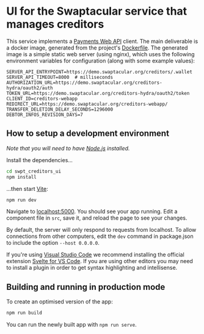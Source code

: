 # UI for the Swaptacular service that manages creditors

This service implements a [Payments Web
API](https://epandurski.github.io/swaptacular/swpt_creditors/redoc.html)
client. The main deliverable is a docker image, generated from the
project's
[Dockerfile](https://github.com/epandurski/swpt_creditors_ui/blob/master/Dockerfile).
The generated image is a simple static web server (using nginx), which
uses the following environment variables for configuration (along with
some example values):

```
SERVER_API_ENTRYPOINT=https://demo.swaptacular.org/creditors/.wallet
SERVER_API_TIMEOUT=8000  # milliseconds
AUTHORIZATION_URL=https://demo.swaptacular.org/creditors-hydra/oauth2/auth
TOKEN_URL=https://demo.swaptacular.org/creditors-hydra/oauth2/token
CLIENT_ID=creditors-webapp
REDIRECT_URL=https://demo.swaptacular.org/creditors-webapp/
TRANSFER_DELETION_DELAY_SECONDS=1296000
DEBTOR_INFOS_REVISION_DAYS=7
```

## How to setup a development environment

*Note that you will need to have [Node.js](https://nodejs.org)
installed.*

Install the dependencies...

```bash
cd swpt_creditors_ui
npm install
```

...then start [Vite](https://vitejs.dev):

```bash
npm run dev
```

Navigate to [localhost:5000](http://localhost:5000). You should see
your app running. Edit a component file in `src`, save it, and reload
the page to see your changes.

By default, the server will only respond to requests from
localhost. To allow connections from other computers, edit the `dev`
command in package.json to include the option `--host 0.0.0.0`.

If you're using [Visual Studio Code](https://code.visualstudio.com/)
we recommend installing the official extension [Svelte for VS
Code](https://marketplace.visualstudio.com/items?itemName=svelte.svelte-vscode). If
you are using other editors you may need to install a plugin in order
to get syntax highlighting and intellisense.


## Building and running in production mode

To create an optimised version of the app:

```bash
npm run build
```

You can run the newly built app with `npm run serve`.
